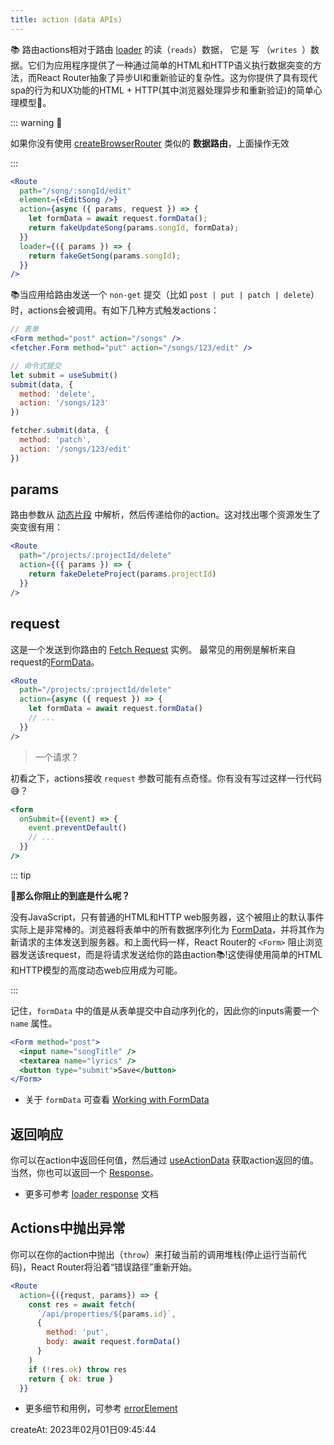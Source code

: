 ```yaml
---
title: action (data APIs)
---
```


📚 路由actions相对于路由 [loader](./loader) 的读（`reads`）数据， 它是 写 （`writes `）数据。它们为应用程序提供了一种通过简单的HTML和HTTP语义执行数据突变的方法，而React Router抽象了异步UI和重新验证的复杂性。这为你提供了具有现代spa的行为和UX功能的HTML + HTTP(其中浏览器处理异步和重新验证)的简单心理模型🚀。



::: warning 🚨

如果你没有使用 [createBrowserRouter](../routers/createBrowserRouter) 类似的 **数据路由**，上面操作无效

:::



```jsx {4-6}
<Route
  path="/song/:songId/edit"
  element={<EditSong />}
  action={async ({ params, request }) => {
    let formData = await request.formData();
    return fakeUpdateSong(params.songId, formData);
  }}
  loader={({ params }) => {
    return fakeGetSong(params.songId);
  }}
/>
```

📚当应用给路由发送一个 `non-get` 提交（比如 `post | put | patch | delete`） 时，actions会被调用。有如下几种方式触发actions：

```jsx
// 表单
<Form method="post" action="/songs" />
<fetcher.Form method="put" action="/songs/123/edit" />

// 命令式提交
let submit = useSubmit()
submit(data, {
  method: 'delete',
  action: '/songs/123'
})

fetcher.submit(data, {
  method: 'patch',
  action: '/songs/123/edit'
})
```



## params

路由参数从 [动态片段](./route#_3-1-动态片段) 中解析，然后传递给你的action。这对找出哪个资源发生了突变很有用：

```jsx
<Route
  path="/projects/:projectId/delete"
  action={({ params }) => {
    return fakeDeleteProject(params.projectId)
  }}
/>
```



## request

这是一个发送到你路由的 [Fetch Request](https://developer.mozilla.org/en-US/docs/Web/API/Request) 实例。 最常见的用例是解析来自request的[FormData](https://developer.mozilla.org/en-US/docs/Web/API/FormData)。

```jsx
<Route
  path="/projects/:projectId/delete"
  action={async ({ request }) => {
    let formData = await request.formData()
    // ...
  }}
/>
```



> 一个请求？

初看之下，actions接收 `request` 参数可能有点奇怪。你有没有写过这样一行代码😅？

```jsx {3}
<form
  onSubmit={(event) => {
    event.preventDefault()
    // ...
  }}
/>
```

::: tip

**🤔那么你阻止的到底是什么呢？**

没有JavaScript，只有普通的HTML和HTTP web服务器，这个被阻止的默认事件实际上是非常棒的。浏览器将表单中的所有数据序列化为 [FormData](https://developer.mozilla.org/en-US/docs/Web/API/FormData)，并将其作为新请求的主体发送到服务器。和上面代码一样，React Router的 `<Form>` 阻止浏览器发送该request，而是将请求发送给你的路由action📚!这使得使用简单的HTML和HTTP模型的高度动态web应用成为可能。

:::

记住，`formData` 中的值是从表单提交中自动序列化的，因此你的inputs需要一个 `name` 属性。

```jsx
<Form method="post">
  <input name="songTitle" />
  <textarea name="lyrics" />
  <button type="submit">Save</button>
</Form>
```

- 关于 `formData` 可查看 [Working with FormData](https://reactrouter.com/en/main/guides/form-data)



## 返回响应

你可以在action中返回任何值，然后通过 [useActionData](../hooks/useActionData) 获取action返回的值。当然，你也可以返回一个 [Response](https://developer.mozilla.org/en-US/docs/Web/API/Response)。

- 更多可参考 [loader response](./loader#返回响应) 文档



## Actions中抛出异常

你可以在你的action中抛出（`throw`）来打破当前的调用堆栈(停止运行当前代码)，React Router将沿着“错误路径”重新开始。

```jsx
<Route
  action={({requst, params}) => {
    const res = await fetch(
      `/api/properties/${params.id}`,
      {
        method: 'put',
        body: await request.formData()
      }
    )
    if (!res.ok) throw res
    return { ok: true }
  }}
```

- 更多细节和用例，可参考 [errorElement](./errorElement)



createAt: 2023年02月01日09:45:44

